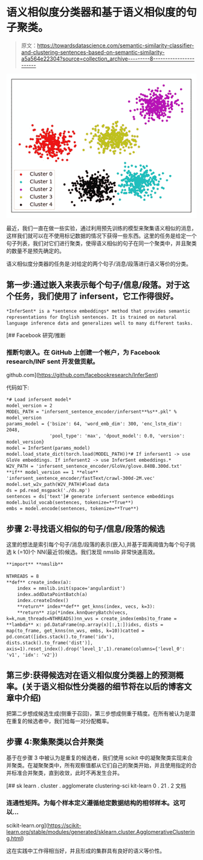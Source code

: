 # 语义相似度分类器和基于语义相似度的句子聚类。

> 原文：<https://towardsdatascience.com/semantic-similarity-classifier-and-clustering-sentences-based-on-semantic-similarity-a5a564e22304?source=collection_archive---------8----------------------->

![](img/24a9259f078d96b3efe6bc0389719e81.png)

最近，我们一直在做一些实验，通过利用预先训练的模型来聚集语义相似的消息，这样我们就可以在不使用标记数据的情况下获得一些东西。这里的任务是给定一个句子列表，我们对它们进行聚类，使得语义相似的句子在同一个聚类中，并且聚类的数量不是预先确定的。

语义相似度分类器的任务是:对给定的两个句子/消息/段落进行语义等价的分类。

## 第一步:通过嵌入来表示每个句子/信息/段落。对于这个任务，我们使用了 infersent，它工作得很好。

```
*InferSent* is a *sentence embeddings* method that provides semantic representations for English sentences. It is trained on natural language inference data and generalizes well to many different tasks.
```

[](https://github.com/facebookresearch/InferSent) [## Facebook 研究/推断

### 推断句嵌入。在 GitHub 上创建一个帐户，为 Facebook research/INF sent 开发做贡献。

github.com](https://github.com/facebookresearch/InferSent) 

代码如下:

```
*# Load infersent model* 
model_version = 2
MODEL_PATH = "infersent_sentence_encoder/infersent**%s**.pkl" % model_version
params_model = {'bsize': 64, 'word_emb_dim': 300, 'enc_lstm_dim': 2048,
                'pool_type': 'max', 'dpout_model': 0.0, 'version': model_version}
model = InferSent(params_model)
model.load_state_dict(torch.load(MODEL_PATH))*# If infersent1 -> use GloVe embeddings. If infersent2 -> use InferSent embeddings.*
W2V_PATH = 'infersent_sentence_encoder/GloVe/glove.840B.300d.txt' **if** model_version == 1 **else** 'infersent_sentence_encoder/fastText/crawl-300d-2M.vec'
model.set_w2v_path(W2V_PATH)#load data
ds = pd.read_msgpack('./ds.mp')
sentences = ds['text']# generate infersent sentence embeddings
model.build_vocab(sentences, tokenize=**True**)
embs = model.encode(sentences, tokenize=**True**)
```

## 步骤 2:寻找语义相似的句子/信息/段落的候选

这里的想法是索引每个句子/消息/段落的表示(嵌入),并基于距离阈值为每个句子挑选 k (=10)个 NN(最近邻)候选。我们发现 nmslib 非常快速高效。

```
**import** **nmslib**

NTHREADS = 8
**def** create_index(a):
    index = nmslib.init(space='angulardist')
    index.addDataPointBatch(a)
    index.createIndex()
    **return** index**def** get_knns(index, vecs, k=3):
    **return** zip(*index.knnQueryBatch(vecs, k=k,num_threads=NTHREADS))nn_wvs = create_index(embs)to_frame = **lambda** x: pd.DataFrame(np.array(x)[:,1:])idxs, dists = map(to_frame, get_knns(nn_wvs, embs, k=10))catted = pd.concat([idxs.stack().to_frame('idx'), dists.stack().to_frame('dist')], axis=1).reset_index().drop('level_1',1).rename(columns={'level_0': 'v1', 'idx': 'v2'})
```

## 第三步:获得候选对在语义相似度分类器上的预测概率。(关于语义相似性分类器的细节将在以后的博客文章中介绍)

把第二步想成候选生成(侧重于召回)，第三步想成侧重于精度。在所有被认为是潜在重复的候选者中，我们给每一对分配概率。

## 步骤 4:聚集聚类以合并聚类

基于在步骤 3 中被认为是重复的候选者，我们使用 scikit 中的凝聚聚类实现来合并聚类。在凝聚聚类中，所有观察值都从它们自己的聚类开始，并且使用指定的合并标准合并聚类，直到收敛，此时不再发生合并。

[](https://scikit-learn.org/stable/modules/generated/sklearn.cluster.AgglomerativeClustering.html) [## sk learn . cluster . agglomerate clustering-sci kit-learn 0 . 21 . 2 文档

### 连通性矩阵。为每个样本定义遵循给定数据结构的相邻样本。这可以…

scikit-learn.org](https://scikit-learn.org/stable/modules/generated/sklearn.cluster.AgglomerativeClustering.html) 

这在实践中工作得相当好，并且形成的集群具有良好的语义等价性。